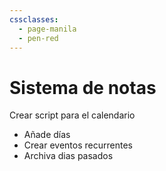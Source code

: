 ```yaml
---
cssclasses:
  - page-manila
  - pen-red
---
```

# Sistema de notas
Crear script para el calendario
- Añade días
- Crear eventos recurrentes
- Archiva dias pasados
